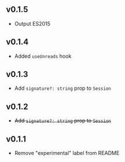 ## v0.1.5

- Output ES2015

## v0.1.4

- Added `useUnreads` hook


## v0.1.3

- Add `signature?: string` prop to `Session`

## v0.1.2

- ~~Add `signature?: string` prop to `Session`~~

## v0.1.1

- Remove "experimental" label from README
